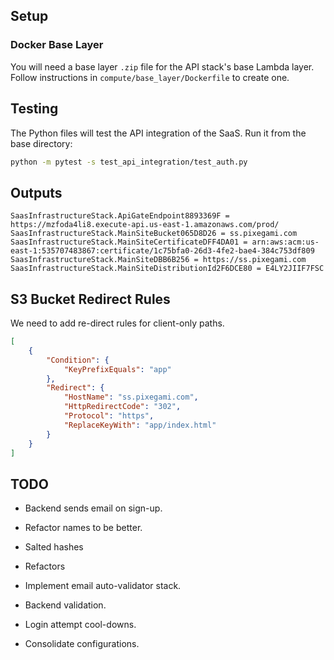 ## Setup

### Docker Base Layer

You will need a base layer `.zip` file for the API stack's base Lambda layer. Follow instructions
in `compute/base_layer/Dockerfile` to create one.

## Testing

The Python files will test the API integration of the SaaS. Run it from the base directory:

```bash
python -m pytest -s test_api_integration/test_auth.py
```


## Outputs

```
SaasInfrastructureStack.ApiGateEndpoint8893369F = https://mzfoda4li8.execute-api.us-east-1.amazonaws.com/prod/
SaasInfrastructureStack.MainSiteBucket065D8D26 = ss.pixegami.com
SaasInfrastructureStack.MainSiteCertificateDFF4DA01 = arn:aws:acm:us-east-1:535707483867:certificate/1c75bfa0-26d3-4fe2-bae4-384c753df809
SaasInfrastructureStack.MainSiteDBB6B256 = https://ss.pixegami.com
SaasInfrastructureStack.MainSiteDistributionId2F6DCE80 = E4LY2JIIF7FSC
```
## S3 Bucket Redirect Rules

We need to add re-direct rules for client-only paths.

```json
[
    {
        "Condition": {
            "KeyPrefixEquals": "app"
        },
        "Redirect": {
            "HostName": "ss.pixegami.com",
            "HttpRedirectCode": "302",
            "Protocol": "https",
            "ReplaceKeyWith": "app/index.html"
        }
    }
]
```

## TODO

* Backend sends email on sign-up.
* Refactor names to be better.
* Salted hashes

* Refactors
* Implement email auto-validator stack.
* Backend validation.
* Login attempt cool-downs.
* Consolidate configurations.